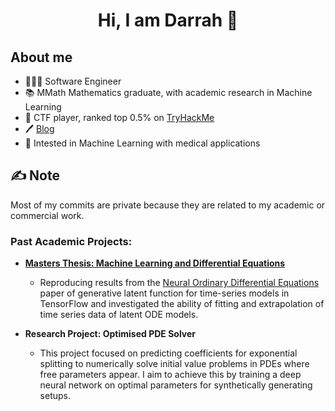 <div align="center">
  <h1> Hi, I am Darrah 🌱 </h1>
</div> 

## About me 

- 🧑🏻‍💻 Software Engineer
- 📚 MMath Mathematics graduate, with academic research in Machine Learning
- 🚩 CTF player, ranked top 0.5% on [TryHackMe](https://tryhackme.com)
- 🖊️ [Blog](https://dev.to/darrah)
- 🤖 Intested in Machine Learning with medical applications

## ✍️ Note

Most of my commits are private because they are related to my academic or commercial work.

### Past Academic Projects:

- **[Masters Thesis: Machine Learning and Differential Equations](https://github.com/DarrahK/MMath)**

	 - Reproducing results from the [Neural Ordinary Differential Equations](https://arxiv.org/pdf/1806.07366.pdf) paper of generative latent function for time-series models in TensorFlow and investigated the ability of fitting and extrapolation of time series data of latent ODE models.

- **Research Project: Optimised PDE Solver**

	- This project focused on predicting coefficients for exponential splitting to numerically solve initial value problems in PDEs where free parameters appear. I aim to achieve this by training a deep neural network on optimal parameters for synthetically generating setups.
